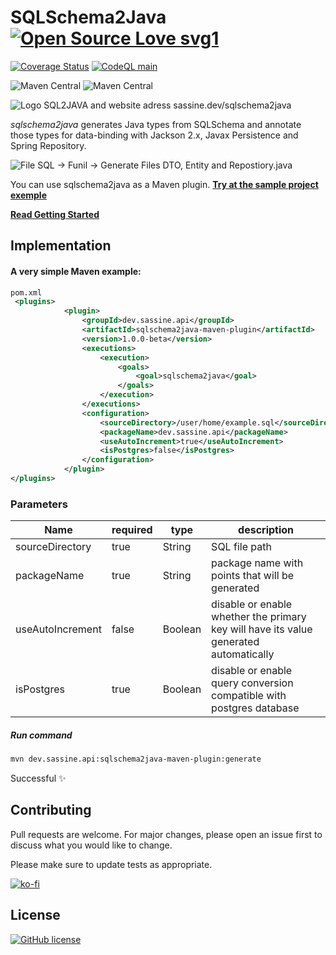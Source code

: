 # SQLSchema2Java  [![Open Source Love svg1](https://badges.frapsoft.com/os/v1/open-source.svg?v=103)](https://github.com/ellerbrock/open-source-badges/)


[![Coverage Status](https://coveralls.io/repos/github/Sassine/sqlschema2java/badge.svg?branch=main)](https://coveralls.io/github/Sassine/sqlschema2java?branch=main)
[![CodeQL main](https://github.com/Sassine/sqlschema2java/actions/workflows/codeql-analysis.yml/badge.svg)](https://github.com/Sassine/sqlschema2java/actions/workflows/codeql-analysis.yml)

![Maven Central](https://img.shields.io/maven-central/v/dev.sassine.api/sqlschema2java-core?color=purple&label=SQLSchema2java%20-%20Core&logo=java&logoColor=red&style=flat-square)
![Maven Central](https://img.shields.io/maven-central/v/dev.sassine.api/sqlschema2java-maven-plugin?color=purple&label=SQLSchema2java%20-%20Maven-Plugin&logo=java&logoColor=red&style=flat-square)


![Logo SQL2JAVA  and website adress sassine.dev/sqlschema2java](https://sassine.dev/assets/images/SQLSchema2Java_Logo2.png)


_sqlschema2java_ generates Java types from SQLSchema and annotate those types for data-binding with Jackson 2.x, Javax Persistence and Spring Repository.

![File SQL -> Funil -> Generate Files DTO, Entity and Repostiory.java](https://sassine.dev/assets/images/funil.png?a=1)



You can use sqlschema2java as a Maven plugin. 
[**Try at the sample project exemple**](https://github.com/Sassine/sqlschema2java/tree/main/sqlschema2java-example)

[**Read Getting Started**](https://github.com/Sassine/sqlschema2java/wiki/Getting-Started)

## Implementation

#### A very simple Maven example:
```xml 
pom.xml
 <plugins>
            <plugin>
                <groupId>dev.sassine.api</groupId>
                <artifactId>sqlschema2java-maven-plugin</artifactId>
                <version>1.0.0-beta</version>
                <executions>
                    <execution>
                        <goals>
                            <goal>sqlschema2java</goal>
                        </goals>
                    </execution>
                </executions>
                <configuration>
                    <sourceDirectory>/user/home/example.sql</sourceDirectory>
                    <packageName>dev.sassine.api</packageName>
                    <useAutoIncrement>true</useAutoIncrement>
                    <isPostgres>false</isPostgres>
                </configuration>
            </plugin>
</plugins>


```
###  Parameters
| Name | required |  type | description |
|--|--|--|--|
| sourceDirectory  | true | String | SQL file path |
| packageName | true | String | package name with points that will be generated |
| useAutoIncrement| false | Boolean| disable or enable whether the primary key will have its value generated automatically |
| isPostgres| true | Boolean | disable or enable query conversion compatible with postgres database |


#####  Run command 
```bash
mvn dev.sassine.api:sqlschema2java-maven-plugin:generate
```
Successful ✨

## Contributing
Pull requests are welcome. For major changes, please open an issue first to discuss what you would like to change.

Please make sure to update tests as appropriate.

[![ko-fi](https://ko-fi.com/img/githubbutton_sm.svg)](https://ko-fi.com/P5P8C2H8Q)

## License

[![GitHub license](https://img.shields.io/github/license/Sassine/sqlschema2java.svg)](https://github.com/Sassine/sqlschema2java/blob/master/LICENSE)
